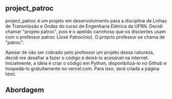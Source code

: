 ## project_patroc

project_patroc é um projeto em desenvolvimento para a disciplina de Linhas de Transmissão e Ondas do curso de Engenharia Elétrica da UFRN. Decidi chamar "projeto patroc", pois é o apelido carinhoso que os discientes usam com o professor patroc (José Patrocínio). O próprio professor se chama de "patroc".

Apesar de não ser cobrado pelo professor um projeto dessa natureza, decidi me desafiar a fazer o código e deixá-lo acessível na internet. Inicialmente, a ideia é criar o código em Python, disponibilizá-lo no Github e hospedá-lo gratuitamente no vercel.com. Para isso, será criada a página html.


## Abordagem


